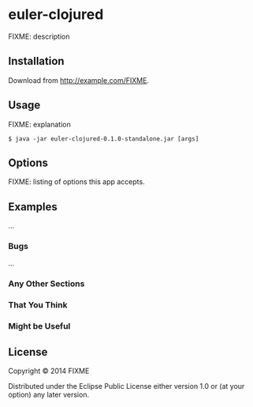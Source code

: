 # euler-clojured

FIXME: description

## Installation

Download from http://example.com/FIXME.

## Usage

FIXME: explanation

    $ java -jar euler-clojured-0.1.0-standalone.jar [args]

## Options

FIXME: listing of options this app accepts.

## Examples

...

### Bugs

...

### Any Other Sections
### That You Think
### Might be Useful

## License

Copyright © 2014 FIXME

Distributed under the Eclipse Public License either version 1.0 or (at
your option) any later version.
